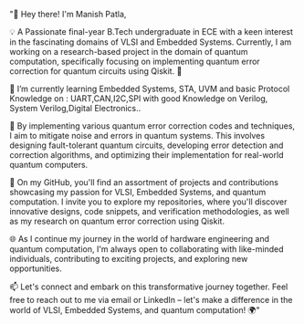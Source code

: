 "👋 Hey there! I'm Manish Patla,

💡  A Passionate final-year B.Tech undergraduate in ECE with a keen interest in the fascinating domains of VLSI and Embedded Systems. Currently, I 
 am working on a research-based project in the domain of quantum computation, specifically focusing on implementing quantum error correction for 
 quantum circuits using Qiskit. 🌟

🧰  I’m currently learning Embedded Systems, STA, UVM and basic Protocol Knowledge on : UART,CAN,I2C,SPI with good Knowledge on Verilog, System Verilog,Digital Electronics..

🧪 By implementing various quantum error correction codes and techniques, I aim to mitigate noise and errors in quantum systems. This involves designing fault-tolerant quantum circuits, developing error detection and correction algorithms, and optimizing their implementation for real-world quantum computers.

🚀 On my GitHub, you'll find an assortment of projects and contributions showcasing my passion for VLSI, Embedded Systems, and quantum computation. I invite you to explore my repositories, where you'll discover innovative designs, code snippets, and verification methodologies, as well as my research on quantum error correction using Qiskit.

🌐 As I continue my journey in the world of hardware engineering and quantum computation, I'm always open to collaborating with like-minded individuals, contributing to exciting projects, and exploring new opportunities.

📫 Let's connect and embark on this transformative journey together. Feel free to reach out to me via email or LinkedIn – let's make a difference in the world of VLSI, Embedded Systems, and quantum computation! 🌍"
